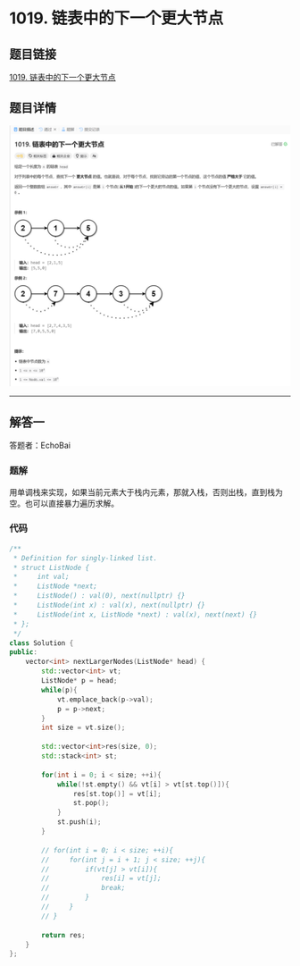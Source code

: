 # 1019. 链表中的下一个更大节点
## 题目链接  
[1019. 链表中的下一个更大节点](https://leetcode.cn/problems/next-greater-node-in-linked-list/description/)
## 题目详情
![题目图片](Img/1019.png)

***
## 解答一
答题者：EchoBai

### 题解
用单调栈来实现，如果当前元素大于栈内元素，那就入栈，否则出栈，直到栈为空。也可以直接暴力遍历求解。

### 代码
``` cpp
/**
 * Definition for singly-linked list.
 * struct ListNode {
 *     int val;
 *     ListNode *next;
 *     ListNode() : val(0), next(nullptr) {}
 *     ListNode(int x) : val(x), next(nullptr) {}
 *     ListNode(int x, ListNode *next) : val(x), next(next) {}
 * };
 */
class Solution {
public:
    vector<int> nextLargerNodes(ListNode* head) {
        std::vector<int> vt;
        ListNode* p = head;
        while(p){
            vt.emplace_back(p->val);
            p = p->next;
        }
        int size = vt.size();

        std::vector<int>res(size, 0);
        std::stack<int> st;

        for(int i = 0; i < size; ++i){
            while(!st.empty() && vt[i] > vt[st.top()]){
                res[st.top()] = vt[i];
                st.pop();
            }
            st.push(i);
        }

        // for(int i = 0; i < size; ++i){
        //     for(int j = i + 1; j < size; ++j){
        //         if(vt[j] > vt[i]){
        //             res[i] = vt[j];
        //             break;
        //         }
        //     }
        // }
        
        return res;
    }
};
```
